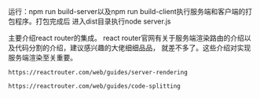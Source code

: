 运行：npm run build-server以及npm run build-client执行服务端和客户端的打包程序。打包完成后
进入dist目录执行node server.js


主要介绍react router的集成。
react router官网有关于服务端渲染路由的介绍以及代码分割的介绍，建议感兴趣的大佬细细品品，
就差不多了。这些介绍对实现服务端渲染至关重要。

`https://reactrouter.com/web/guides/server-rendering`

`https://reactrouter.com/web/guides/code-splitting`

